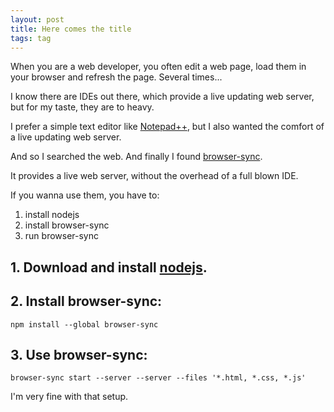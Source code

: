 ```yaml
---
layout: post
title: Here comes the title
tags: tag
---
```


When you are a web developer, you often edit a web page, load them in your browser and refresh the page. Several times...

I know there are IDEs out there, which provide a live updating web server, but for my taste, they are to heavy.

I prefer a simple text editor like [Notepad++](https://notepad-plus-plus.org/downloads/), but I also wanted the comfort of a live updating web server.

And so I searched the web. And finally I found [browser-sync](https://browsersync.io/).

It provides a live web server, without the overhead of a full blown IDE.

If you wanna use them, you have to:

1. install nodejs
2. install browser-sync
3. run browser-sync

## 1. Download and install [nodejs](https://nodejs.org/en/download/).

## 2. Install browser-sync:

```
npm install --global browser-sync
```

## 3. Use browser-sync:

```
browser-sync start --server --server --files '*.html, *.css, *.js'
```

I'm very fine with that setup.

